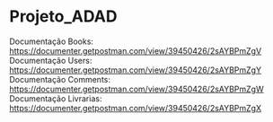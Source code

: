 # Projeto_ADAD
Documentação Books: https://documenter.getpostman.com/view/39450426/2sAYBPmZgV
Documentação Users: https://documenter.getpostman.com/view/39450426/2sAYBPmZgY
Documentação Comments: https://documenter.getpostman.com/view/39450426/2sAYBPmZgW
Documentação Livrarias: https://documenter.getpostman.com/view/39450426/2sAYBPmZgX

